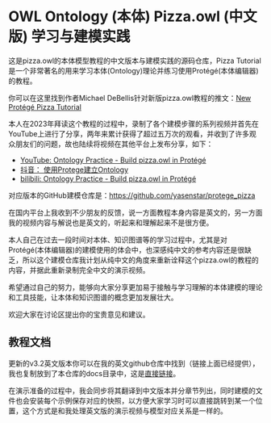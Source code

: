 # OWL Ontology (本体) Pizza.owl (中文版) 学习与建模实践

这是pizza.owl的本体模型教程的中文版本与建模实践的源码仓库，Pizza Tutorial是一个非常著名的用来学习本体(Ontology)理论并练习使用Protégé(本体编辑器)的教程。

你可以在这里找到作者Michael DeBellis针对新版pizza.owl教程的推文：[New Protégé Pizza Tutorial](https://www.michaeldebellis.com/post/new-protege-pizza-tutorial)

本人在2023年拜读这个教程的过程中，录制了各个建模步骤的系列视频并首先在YouTube上进行了分享，两年来累计获得了超过五万次的观看，并收到了许多观众朋友们的问题，故也陆续将视频在其他平台上发布分享，如下：

- [YouTube: Ontology Practice - Build pizza.owl in Protégé](https://www.youtube.com/playlist?list=PL6DEHvciXKeUx4P32B3hKMK1t6mC8RhsW)
- [抖音： 使用Protege建立Ontology](https://www.douyin.com/video/7298014998062714121)
- [bilibili: Ontology Practice - Build pizza.owl in Protégé](https://space.bilibili.com/158390142/lists/2469670?type=season)

对应版本的GitHub建模仓库是：https://github.com/yasenstar/protege_pizza

在国内平台上我收到不少朋友的反馈，说一方面教程本身内容是英文的，另一方面我的视频内容与解说也是英文的，听起来和理解起来不是很方便。

本人自己在过去一段时间对本体、知识图谱等的学习过程中，尤其是对Protégé(本体编辑器)的建模使用的体会中，也深感纯中文的参考内容还是很缺乏，所以这个建模仓库我计划从纯中文的角度来重新诠释这个pizza.owl的教程的内容，并据此重新录制完全中文的演示视频。

希望通过自己的努力，能够向大家分享更加易于接触与学习理解的本体建模的理论和工具技能，让本体和知识图谱的概念更加发展壮大。

欢迎大家在讨论区提出你的宝贵意见和建议。

## 教程文档

更新的v3.2英文版本你可以在我的英文github仓库中找到（链接上面已经提供），我也复制放到了本仓库的docs目录中，这是[直接链接](./docs/Protege%205%20New%20OWL%20Pizza%20Tutorial%20V3.2.pdf)。

在演示准备的过程中，我会同步将其翻译到中文版本并分章节列出，同时建模的文件也会安装每个示例保存对应的快照，以方便大家学习时可以直接跳转到某一个位置，这个方式是和我处理英文版的演示视频与模型对应关系是一样的。

